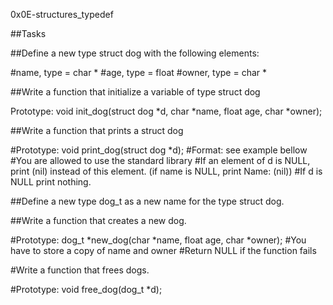 0x0E-structures_typedef

##Tasks

##Define a new type struct dog with the following elements:

  #name, type = char *
  #age, type = float
  #owner, type = char *

##Write a function that initialize a variable of type struct dog

  Prototype: void init_dog(struct dog *d, char *name, float age, char *owner);

##Write a function that prints a struct dog

  #Prototype: void print_dog(struct dog *d);
  #Format: see example bellow
  #You are allowed to use the standard library
  #If an element of d is NULL, print (nil) instead of this element. (if name is NULL, print Name: (nil))
  #If d is NULL print nothing.

##Define a new type dog_t as a new name for the type struct dog.

##Write a function that creates a new dog.

  #Prototype: dog_t *new_dog(char *name, float age, char *owner);
  #You have to store a copy of name and owner
  #Return NULL if the function fails

#Write a function that frees dogs.

  #Prototype: void free_dog(dog_t *d);

